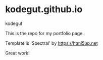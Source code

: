 # kodegut.github.io
kodegut

This is the repo for my portfolio page.

Template is 'Spectral' by https://html5up.net

Great work!
